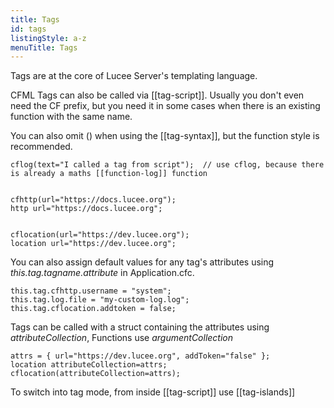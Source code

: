 ```yaml
---
title: Tags
id: tags
listingStyle: a-z
menuTitle: Tags
---
```


Tags are at the core of Lucee Server's templating language.

CFML Tags can also be called via [[tag-script]]. Usually you don't even need the CF prefix, but you need it in some cases when there is an existing function with the same name. 

You can also omit () when using the [[tag-syntax]], but the function style is recommended.

```luceescript
cflog(text="I called a tag from script");  // use cflog, because there is already a maths [[function-log]] function


cfhttp(url="https://docs.lucee.org");
http url="https://docs.lucee.org";


cflocation(url="https://dev.lucee.org");
location url="https://dev.lucee.org";
```

You can also assign default values for any tag's attributes using *this.tag.tagname.attribute* in Application.cfc.

```luceescript
this.tag.cfhttp.username = "system";
this.tag.log.file = "my-custom-log.log";
this.tag.cflocation.addtoken = false;
```

Tags can be called with a struct containing the attributes using *attributeCollection*, Functions use *argumentCollection*

```luceescript
attrs = { url="https://dev.lucee.org", addToken="false" };
location attributeCollection=attrs;
cflocation(attributeCollection=attrs);
```

To switch into tag mode, from inside [[tag-script]] use [[tag-islands]]
